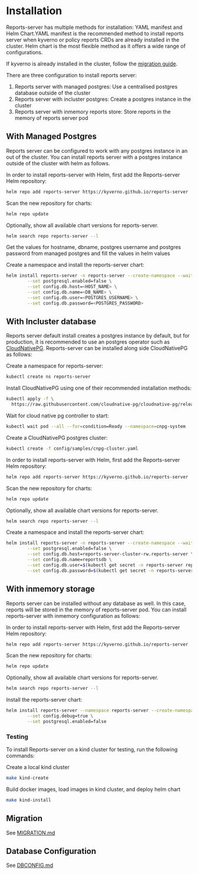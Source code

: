 # Installation

Reports-server has multiple methods for installation: YAML manifest and Helm Chart.YAML manifest is the recommended method to install reports server when kyverno or policy reports CRDs are already installed in the cluster. Helm chart is the most flexible method as it offers a wide range of configurations.

If kyverno is already installed in the cluster, follow the [migration guide](#migration).

There are three configuration to install reports server:
1. Reports server with managed postgres: Use a centralised postgres database outside of the cluster
2. Reports server with incluster postgres: Create a postgres instance in the cluster
3. Reports server with inmemory reports store: Store reports in the memory of reports server pod

## With Managed Postgres

Reports server can be configured to work with any postgres instance in an out of the cluster. You can install reports server with a postgres instance outside of the cluster with helm as follows.

In order to install reports-server with Helm, first add the Reports-server Helm repository:
```bash
helm repo add reports-server https://kyverno.github.io/reports-server
```

Scan the new repository for charts:
```bash
helm repo update
```

Optionally, show all available chart versions for reports-server.

```bash
helm search repo reports-server --l
```
Get the values for hostname, dbname, postgres username and postgres password from managed postgres and fill the values in helm values

Create a namespace and install the reports-server chart:

```bash
helm install reports-server -n reports-server --create-namespace --wait reports-server/reports-server \
        --set postgresql.enabled=false \
        --set config.db.host=<HOST_NAME> \
        --set config.db.name=<DB_NAME> \
        --set config.db.user=<POSTGRES_USERNAME> \
        --set config.db.password=<POSTGRES_PASSWORD>
```

## With Incluster database

Reports server default install creates a postgres instance by default, but for production, it is recommended to use an postgres operator such as [CloudNativePG](https://cloudnative-pg.io/). Reports-server can be installed along side CloudNativePG as follows:

Create a namespace for reports-server:
```bash
kubectl create ns reports-server
```

Install CloudNativePG using one of their recommended installation methods:
```bash
kubectl apply -f \
  https://raw.githubusercontent.com/cloudnative-pg/cloudnative-pg/release-1.18/releases/cnpg-1.18.5.yaml
```

Wait for cloud native pg controller to start:

```bash
kubectl wait pod --all --for=condition=Ready --namespace=cnpg-system
```

Create a CloudNativePG postgres cluster:
```bash
kubectl create -f config/samples/cnpg-cluster.yaml
```

In order to install reports-server with Helm, first add the Reports-server Helm repository:
```bash
helm repo add reports-server https://kyverno.github.io/reports-server
```

Scan the new repository for charts:
```bash
helm repo update
```

Optionally, show all available chart versions for reports-server.

```bash
helm search repo reports-server --l
```
Create a namespace and install the reports-server chart:

```bash
helm install reports-server -n reports-server --create-namespace --wait reports-server/reports-server \
        --set postgresql.enabled=false \
        --set config.db.host=reports-server-cluster-rw.reports-server \
        --set config.db.name=reportsdb \
        --set config.db.user=$(kubectl get secret -n reports-server reports-server-cluster-app --template={{.data.username}} | base64 -d) \
        --set config.db.password=$(kubectl get secret -n reports-server reports-server-cluster-app --template={{.data.password}} | base64 -d)
```

## With inmemory storage
Reports server can be installed without any database as well. In this case, reports will be stored in the memory of reports-server pod. You can install reports-server with inmemory configuration as follows:

In order to install reports-server with Helm, first add the Reports-server Helm repository:
```bash
helm repo add reports-server https://kyverno.github.io/reports-server
```

Scan the new repository for charts:
```bash
helm repo update
```

Optionally, show all available chart versions for reports-server.

```bash
helm search repo reports-server --l
```

Install the reports-server chart:

```bash
helm install reports-server --namespace reports-server --create-namespace --wait reports-server/reports-server \
        --set config.debug=true \
        --set postgresql.enabled=false
```
### Testing

To install Reports-server on a kind cluster for testing, run the following commands:

Create a local kind cluster
```bash
make kind-create
```

Build docker images, load images in kind cluster, and deploy helm chart
```bash
make kind-install
```

## Migration 

See [MIGRATION.md](./MIGRATION.md)


## Database Configuration

See [DBCONFIG.md](./DBCONFIG.md)
